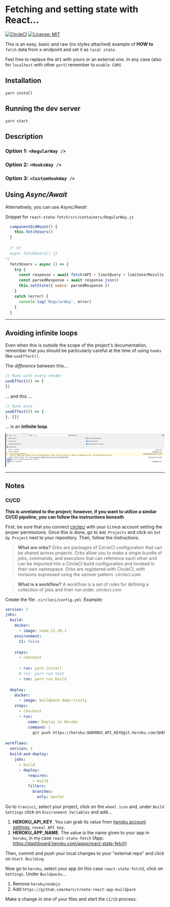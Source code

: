 # Fetching and setting state with React...

<!-- [![Known Vulnerabilities](https://snyk.io/test/github/alpersonalwebsite/react-state-fetch/badge.svg)](https://snyk.io/test/github/alpersonalwebsite/react-state-fetch) -->
[![CircleCI](https://circleci.com/gh/alpersonalwebsite/react-state-fetch.svg?style=shield)](https://circleci.com/gh/alpersonalwebsite/react-state-fetch)
[![License: MIT](https://img.shields.io/badge/License-MIT-brightgreen.svg)](https://opensource.org/licenses/MIT)

This is an easy, basic and raw (no styles attached) example of **HOW to** `fetch` data from x-endpoint and set it as `local state`.

Feel free to replace the `API` with yours or an external one. In any case (also for `localhost` with other `port`) remember to `enable CORS`

## Installation
```
yarn install
```

## Running the dev server
```
yarn start
```

## Description

### Option 1: `<RegularWay />`
### Option 2: `<HooksWay />`
### Option 3: `<CustomHookWay />`


## Using *Async/Await*

Alternatively, you can use *Async/Await*

Snippet for `react-state-fetch/src/containers/RegularWay.js`

```javascript
  componentDidMount() {
    this.fetchUsers()
  }

  /* Or
  async fetchUsers() {}
*/
  fetchUsers = async () => {
    try {
      const response = await fetch(API + limitQuery + limitUserResults)
      const parsedResponse = await response.json()
      this.setState({ users: parsedResponse })
    }
    catch (error) {
      console.log('RegularWay', error)
    }
  }
```

---

## Avoiding infinite loops

Even when this is *outside* the scope of the project's documentation, remember that you should be particularly careful at the time of using `hooks` like `useEffect()`.

The *difference* between this...

```javascript
// Runs with every render
useEffect(() => {
})
```
... and this ...

```javascript
// Runs once
useEffect(() => {
}, [])
```

... is an **infinite loop**.

![asdksdf](images/infinite-loop.png)

---

## Notes

### CI/CD
**This is unrelated to the project; however, if you want to utilize a similar CI/CD pipeline, you can follow the instructions beneath**

First, be sure that you connect [circleci](https://circleci.com/) with your `GitHub` account setting the proper permissions. Once this is done, go to `Add Projects` and click on `Set Up Project` next to your repository. Then, follow the instructions.

> **What are orbs?**
Orbs are packages of CircleCI configuration that can be shared across projects. Orbs allow you to make a single bundle of jobs, commands, and executors that can reference each other and can be imported into a CircleCI build configuration and invoked in their own namespace. Orbs are registered with CircleCI, with revisions expressed using the semver pattern. *circleci.com*

> **What is a workflow?** A workflow is a set of rules for defining a collection of jobs and their run order. *circleci.com*

Create the file `.circleci/config.yml`.
Example:

```yaml
version: 2
jobs:
  build:
    docker:
      - image: node:11.10.1
    environment:
      CI: false

    steps:
      - checkout

      - run: yarn install
      # run: yarn run test
      - run: yarn run build

  deploy:    
    docker:
      - image: buildpack-deps:trusty
    steps:  
      - checkout
      - run: 
          name: Deploy to Heroku
          command: |
            git push https://heroku:$HEROKU_API_KEY@git.heroku.com/$HEROKU_APP_NAME.git master

workflows:
  version: 2
  build-and-deploy: 
    jobs:
      - build
      - deploy:
          requires:
            - build
          filters:
            branches:
              only: master
```

Go to `travisci`, select your project, click on the `wheel icon` and, under `Build Settings` click on `Environment Variables` and add...

1. **HEROKU_API_KEY**. You can grab its value from [heroku account settings](https://dashboard.heroku.com/account), `reveal API key`.
2. **HEROKU_APP_NAME**. The value is the name given to your app in `heroku`, in my case `react-state-fetch` (App: https://dashboard.heroku.com/apps/react-state-fetch)

Then, commit and push your local changes to your "external repo" and click on `Start Building`.

Now go to `heroku`, select your app (in this case `react-state-fetch`), click on `Settings`. Under `Buildpacks`...
1. Remove `heroku/nodejs`
2. Add `https://github.com/mars/create-react-app-buildpack`

Make a change in one of your files and start the `CI/CD` process. 